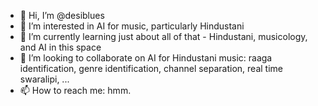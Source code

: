 - 👋 Hi, I’m @desiblues
- 👀 I’m interested in AI for music, particularly Hindustani
- 🌱 I’m currently learning just about all of that - Hindustani, musicology, and AI in this space
- 💞️ I’m looking to collaborate on AI for Hindustani music: raaga identification, genre identification, channel separation, real time swaralipi, ...
- 📫 How to reach me: hmm.

<!---
desiblues/desiblues is a ✨ special ✨ repository because its `README.md` (this file) appears on your GitHub profile.
You can click the Preview link to take a look at your changes.
--->
